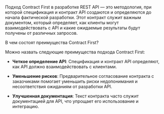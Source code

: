 Подход Contract First в разработке REST API — это методология, при которой спецификация и контракт API создаются и определяются до начала фактической разработки. Этот контракт служит важным документом, который определяет, как клиенты могут взаимодействовать с API и какие ожидаемые результаты будут получены от различных запросов.

В чем состоят преимущества Contract First?

Можно назвать следующие преимущества подхода Contract First:

- **Четкое определение API**: Спецификация и контракт API определяют, как API должно взаимодействовать с клиентами.
    
- **Уменьшение рисков**: Предварительное согласование контракта с заказчиками помогает уменьшить риски недопонимания и несоответствия ожиданиям от разработки API.
    
- **Улучшенная документация**: Текст контракта часто служит документацией для API, что упрощает его использование и интеграцию.